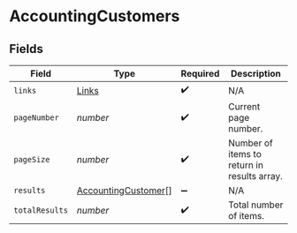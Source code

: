 # AccountingCustomers


## Fields

| Field                                                             | Type                                                              | Required                                                          | Description                                                       |
| ----------------------------------------------------------------- | ----------------------------------------------------------------- | ----------------------------------------------------------------- | ----------------------------------------------------------------- |
| `links`                                                           | [Links](../../models/shared/links.md)                             | :heavy_check_mark:                                                | N/A                                                               |
| `pageNumber`                                                      | *number*                                                          | :heavy_check_mark:                                                | Current page number.                                              |
| `pageSize`                                                        | *number*                                                          | :heavy_check_mark:                                                | Number of items to return in results array.                       |
| `results`                                                         | [AccountingCustomer](../../models/shared/accountingcustomer.md)[] | :heavy_minus_sign:                                                | N/A                                                               |
| `totalResults`                                                    | *number*                                                          | :heavy_check_mark:                                                | Total number of items.                                            |